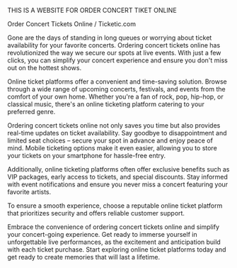 THIS IS A WEBSITE FOR ORDER CONCERT TIKET ONLINE

 Order Concert Tickets Online / Ticketic.com

Gone are the days of standing in long queues or worrying about ticket availability for your favorite concerts. Ordering concert tickets online has revolutionized the way we secure our spots at live events. With just a few clicks, you can simplify your concert experience and ensure you don't miss out on the hottest shows.

Online ticket platforms offer a convenient and time-saving solution. Browse through a wide range of upcoming concerts, festivals, and events from the comfort of your own home. Whether you're a fan of rock, pop, hip-hop, or classical music, there's an online ticketing platform catering to your preferred genre.

Ordering concert tickets online not only saves you time but also provides real-time updates on ticket availability. Say goodbye to disappointment and limited seat choices – secure your spot in advance and enjoy peace of mind. Mobile ticketing options make it even easier, allowing you to store your tickets on your smartphone for hassle-free entry.

Additionally, online ticketing platforms often offer exclusive benefits such as VIP packages, early access to tickets, and special discounts. Stay informed with event notifications and ensure you never miss a concert featuring your favorite artists.

To ensure a smooth experience, choose a reputable online ticket platform that prioritizes security and offers reliable customer support.

Embrace the convenience of ordering concert tickets online and simplify your concert-going experience. Get ready to immerse yourself in unforgettable live performances, as the excitement and anticipation build with each ticket purchase. Start exploring online ticket platforms today and get ready to create memories that will last a lifetime.
